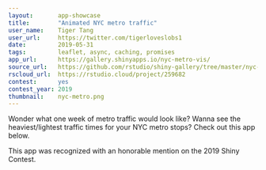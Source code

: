 ```yaml
---
layout:       app-showcase
title:        "Animated NYC metro traffic"
user_name:    Tiger Tang
user_url:     https://twitter.com/tigerloveslobs1
date:         2019-05-31
tags:         leaflet, async, caching, promises
app_url:      https://gallery.shinyapps.io/nyc-metro-vis/
source_url:   https://github.com/rstudio/shiny-gallery/tree/master/nyc-metro-vis
rscloud_url:  https://rstudio.cloud/project/259682
contest:      yes
contest_year: 2019
thumbnail:    nyc-metro.png
---
```


Wonder what one week of metro traffic would look like? Wanna see the heaviest/lightest traffic times for your NYC metro stops? Check out this app below.
  
This app was recognized with an honorable mention on the 2019 Shiny Contest.